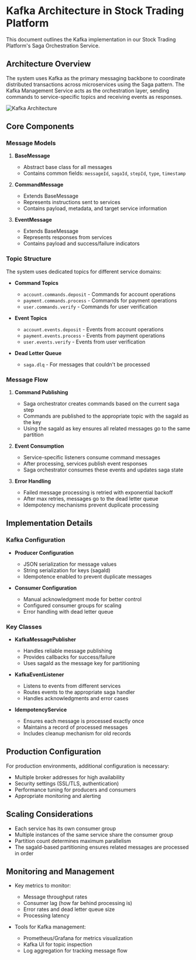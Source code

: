 # Kafka Architecture in Stock Trading Platform

This document outlines the Kafka implementation in our Stock Trading Platform's Saga Orchestration Service.

## Architecture Overview

The system uses Kafka as the primary messaging backbone to coordinate distributed transactions across microservices using the Saga pattern. The Kafka Management Service acts as the orchestration layer, sending commands to service-specific topics and receiving events as responses.

![Kafka Architecture](https://miro.medium.com/v2/resize:fit:1400/format:webp/1*1Xw8lG2DRK9rr8VvVly6kA.png)

## Core Components

### Message Models

1. **BaseMessage**
   - Abstract base class for all messages
   - Contains common fields: `messageId`, `sagaId`, `stepId`, `type`, `timestamp`

2. **CommandMessage**
   - Extends BaseMessage
   - Represents instructions sent to services
   - Contains payload, metadata, and target service information

3. **EventMessage**
   - Extends BaseMessage
   - Represents responses from services 
   - Contains payload and success/failure indicators

### Topic Structure

The system uses dedicated topics for different service domains:

- **Command Topics**
  - `account.commands.deposit` - Commands for account operations
  - `payment.commands.process` - Commands for payment operations
  - `user.commands.verify` - Commands for user verification

- **Event Topics**
  - `account.events.deposit` - Events from account operations
  - `payment.events.process` - Events from payment operations
  - `user.events.verify` - Events from user verification

- **Dead Letter Queue**
  - `saga.dlq` - For messages that couldn't be processed

### Message Flow

1. **Command Publishing**
   - Saga orchestrator creates commands based on the current saga step
   - Commands are published to the appropriate topic with the sagaId as the key
   - Using the sagaId as key ensures all related messages go to the same partition

2. **Event Consumption**
   - Service-specific listeners consume command messages
   - After processing, services publish event responses
   - Saga orchestrator consumes these events and updates saga state

3. **Error Handling**
   - Failed message processing is retried with exponential backoff
   - After max retries, messages go to the dead letter queue
   - Idempotency mechanisms prevent duplicate processing

## Implementation Details

### Kafka Configuration

- **Producer Configuration**
  - JSON serialization for message values
  - String serialization for keys (sagaId)
  - Idempotence enabled to prevent duplicate messages

- **Consumer Configuration**
  - Manual acknowledgment mode for better control
  - Configured consumer groups for scaling
  - Error handling with dead letter queue

### Key Classes

- **KafkaMessagePublisher**
  - Handles reliable message publishing
  - Provides callbacks for success/failure
  - Uses sagaId as the message key for partitioning

- **KafkaEventListener**
  - Listens to events from different services
  - Routes events to the appropriate saga handler
  - Handles acknowledgments and error cases

- **IdempotencyService**
  - Ensures each message is processed exactly once
  - Maintains a record of processed messages
  - Includes cleanup mechanism for old records

## Production Configuration

For production environments, additional configuration is necessary:

- Multiple broker addresses for high availability
- Security settings (SSL/TLS, authentication)
- Performance tuning for producers and consumers
- Appropriate monitoring and alerting

## Scaling Considerations

- Each service has its own consumer group
- Multiple instances of the same service share the consumer group
- Partition count determines maximum parallelism
- The sagaId-based partitioning ensures related messages are processed in order

## Monitoring and Management

- Key metrics to monitor:
  - Message throughput rates
  - Consumer lag (how far behind processing is)
  - Error rates and dead letter queue size
  - Processing latency

- Tools for Kafka management:
  - Prometheus/Grafana for metrics visualization
  - Kafka UI for topic inspection
  - Log aggregation for tracking message flow